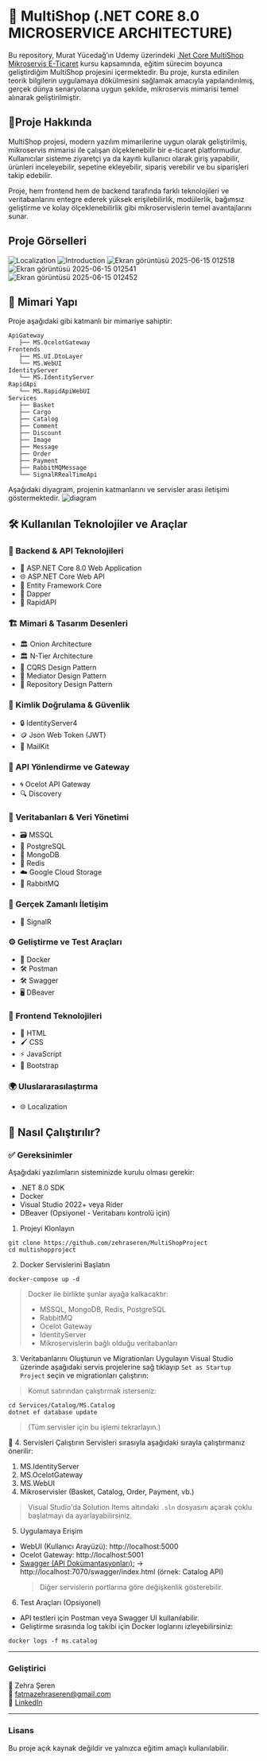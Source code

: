 # 🛒 MultiShop (.NET CORE 8.0 MICROSERVICE ARCHITECTURE)

Bu repository, Murat Yücedağ’ın Udemy üzerindeki [.Net Core MultiShop Mikroservis E-Ticaret](https://www.udemy.com/course/aspnet-core-multishop-mikroservis-e-ticaret-kursu/) kursu kapsamında, eğitim sürecim boyunca geliştirdiğim MultiShop projesini içermektedir. Bu proje, kursta edinilen teorik bilgilerin uygulamaya dökülmesini sağlamak amacıyla yapılandırılmış, gerçek dünya senaryolarına uygun şekilde, mikroservis mimarisi temel alınarak geliştirilmiştir.

## 🎯Proje Hakkında
MultiShop projesi, modern yazılım mimarilerine uygun olarak geliştirilmiş, mikroservis mimarisi ile çalışan ölçeklenebilir bir e-ticaret platformudur. Kullanıcılar sisteme ziyaretçi ya da kayıtlı kullanıcı olarak giriş yapabilir, ürünleri inceleyebilir, sepetine ekleyebilir, sipariş verebilir ve bu siparişleri takip edebilir.

Proje, hem frontend hem de backend tarafında farklı teknolojileri ve veritabanlarını entegre ederek yüksek erişilebilirlik, modülerlik, bağımsız geliştirme ve kolay ölçeklenebilirlik gibi mikroservislerin temel avantajlarını sunar.

## Proje Görselleri
![Localization](https://github.com/user-attachments/assets/8aab52de-b7c6-4d20-8d27-fc289fa32eb7)
![Introduction](https://github.com/user-attachments/assets/d0dd1e38-e3b5-4b49-be6d-d7aa696f9e00)
![Ekran görüntüsü 2025-06-15 012518](https://github.com/user-attachments/assets/7d0a2cff-e9f8-4d83-8106-4e87d89fdbd1)
![Ekran görüntüsü 2025-06-15 012541](https://github.com/user-attachments/assets/99dcc9cc-7f12-46c1-9b3f-17988067f760)
![Ekran görüntüsü 2025-06-15 012452](https://github.com/user-attachments/assets/7ac93d41-e28a-4af5-927d-060ed83b5655)




## 🧱 Mimari Yapı
Proje aşağıdaki gibi katmanlı bir mimariye sahiptir:

```
ApiGateway
   ├── MS.OcelotGateway
Frontends
   ├── MS.UI.DtoLayer
   └── MS.WebUI
IdentityServer
   └── MS.IdentityServer
RapidApi
   └── MS.RapidApiWebUI
Services
   ├── Basket
   ├── Cargo
   ├── Catalog
   ├── Comment
   ├── Discount
   ├── Image
   ├── Message
   ├── Order
   ├── Payment
   ├── RabbitMQMessage
   └── SignalRRealTimeApi
```
Aşağıdaki diyagram, projenin katmanlarını ve servisler arası iletişimi göstermektedir.
![diagram](https://github.com/user-attachments/assets/e0c1f284-7414-43fd-81f6-3c02e15f15fe)



## 🛠 Kullanılan Teknolojiler ve Araçlar
### 🧠 Backend & API Teknolojileri
+ 🤖 ASP.NET Core 8.0 Web Application
+ 🌐 ASP.NET Core Web API
+ 💾 Entity Framework Core
+ 💾 Dapper
+ 🚀 RapidAPI

### 🏗️ Mimari & Tasarım Desenleri
+ 🏛️ Onion Architecture
+ 🏛️ N-Tier Architecture
+ 📜 CQRS Design Pattern
+ 📜 Mediator Design Pattern
+ 📜 Repository Design Pattern

### 🔐 Kimlik Doğrulama & Güvenlik
+ 🔒 IdentityServer4
+ 🪙 Json Web Token (JWT)
+ 📧 MailKit

### 🚪 API Yönlendirme ve Gateway
+ 🌀 Ocelot API Gateway
+ 🔍 Discovery
 
### 💾 Veritabanları & Veri Yönetimi
+ 🗃️ MSSQL
+ 🐘 PostgreSQL
+ 🍃 MongoDB
+ 🚀 Redis
+ ☁️ Google Cloud Storage
+ 🐇 RabbitMQ

### 📡 Gerçek Zamanlı İletişim
+ 🔄 SignalR

### ⚙️ Geliştirme ve Test Araçları
+ 🐳 Docker
+ 🛠️ Postman
+ 🛠️ Swagger
+ 🖥️ DBeaver

### 🎨 Frontend Teknolojileri
+ 📝 HTML
+ 🖌️ CSS
+ ⚡ JavaScript
+ 📐 Bootstrap

### 🌍 Uluslararasılaştırma
+ 🌐 Localization


## 🚀 Nasıl Çalıştırılır?
### ✅ Gereksinimler
Aşağıdaki yazılımların sisteminizde kurulu olması gerekir:
+ .NET 8.0 SDK
+ Docker
+ Visual Studio 2022+ veya Rider
+ DBeaver (Opsiyonel - Veritabanı kontrolü için)

1. Projeyi Klonlayın
```
git clone https://github.com/zehraseren/MultiShopProject
cd multishopproject
```

2. Docker Servislerini Başlatın
```
docker-compose up -d
```
> Docker ile birlikte şunlar ayağa kalkacaktır:
> + MSSQL, MongoDB, Redis, PostgreSQL
> + RabbitMQ
> + Ocelot Gateway
> + IdentityServer
> + Mikroservislerin bağlı olduğu veritabanları

3. Veritabanlarını Oluşturun ve Migrationları Uygulayın
Visual Studio üzerinde aşağıdaki servis projelerine sağ tıklayıp ```Set as Startup Project``` seçin ve migrationları çalıştırın:
> Komut satırından çalıştırmak isterseniz:
```
cd Services/Catalog/MS.Catalog
dotnet ef database update
```
> (Tüm servisler için bu işlemi tekrarlayın.)

🧠 4. Servisleri Çalıştırın
Servisleri sırasıyla aşağıdaki sırayla çalıştırmanız önerilir:
 1. MS.IdentityServer
 2. MS.OcelotGateway
 3. MS.WebUI
 4. Mikroservisler (Basket, Catalog, Order, Payment, vb.)
> Visual Studio'da Solution Items altındaki ```.sln``` dosyasını açarak çoklu başlatmayı da ayarlayabilirsiniz.

5. Uygulamaya Erişim
+ WebUI (Kullanıcı Arayüzü): http://localhost:5000
+ Ocelot Gateway: http://localhost:5001
+ [Swagger (API Dokümantasyonları):](https://github.com/zehraseren/MultiShopProject/blob/master/PortNumbers.txt) -> http://localhost:7070/swagger/index.html (örnek: Catalog API)
  > Diğer servislerin portlarına göre değişkenlik gösterebilir. 

6. Test Araçları (Opsiyonel)
+ API testleri için Postman veya Swagger UI kullanılabilir.
+ Geliştirme sırasında log takibi için Docker loglarını izleyebilirsiniz:
```
docker logs -f ms.catalog
```

*** 
### Geliştirici

📌 Zehra Şeren  
📧 fatmazehraseren@gmail.com  
🔗 [LinkedIn](https://www.linkedin.com/in/zehraseren/)  

***
### Lisans

Bu proje açık kaynak değildir ve yalnızca eğitim amaçlı kullanılabilir.
